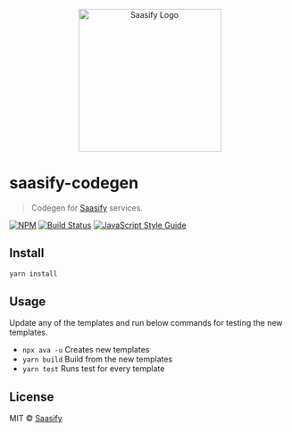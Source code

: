 <p align="center">
  <a href="https://saasify.sh" title="Saasify">
    <img src="https://raw.githubusercontent.com/saasify-sh/saasify/master/logo-vert-white@4x.png" alt="Saasify Logo" width="256" />
  </a>
</p>

# saasify-codegen

> Codegen for [Saasify](https://saasify.sh) services.

[![NPM](https://img.shields.io/npm/v/saasify-codegen.svg)](https://www.npmjs.com/package/saasify-codegen) [![Build Status](https://travis-ci.com/saasify-sh/saasify.svg?branch=master)](https://travis-ci.com/saasify-sh/saasify) [![JavaScript Style Guide](https://img.shields.io/badge/code_style-standard-brightgreen.svg)](https://standardjs.com)

## Install

```bash
yarn install
```

## Usage

Update any of the templates and run below commands for testing the new
templates.

- `npx ava -u` Creates new templates
- `yarn build` Build from the new templates
- `yarn test` Runs test for every template

## License

MIT © [Saasify](https://saasify.sh)
